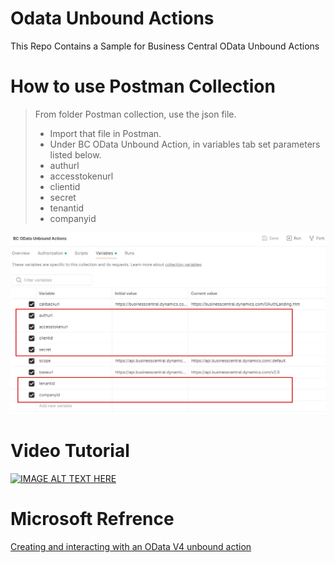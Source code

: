 # Odata Unbound Actions
This Repo Contains a Sample for Business Central OData Unbound Actions

# How to use Postman Collection
> From folder Postman collection, use the json file.
> * Import that file in Postman.
> * Under BC OData Unbound Action, in variables tab set parameters listed below.
> * authurl
> * accesstokenurl
> * clientid
> * secret
> * tenantid
> * companyid

![image](/image/postman_setup.jpg)

# Video Tutorial
[![IMAGE ALT TEXT HERE](https://img.youtube.com/vi/H9r7f5qrxQw/0.jpg)](https://www.youtube.com/watch?v=H9r7f5qrxQw)


# Microsoft Refrence
[Creating and interacting with an OData V4 unbound action](https://learn.microsoft.com/en-us/dynamics365/business-central/dev-itpro/developer/devenv-creating-and-interacting-with-odatav4-unbound-action)
